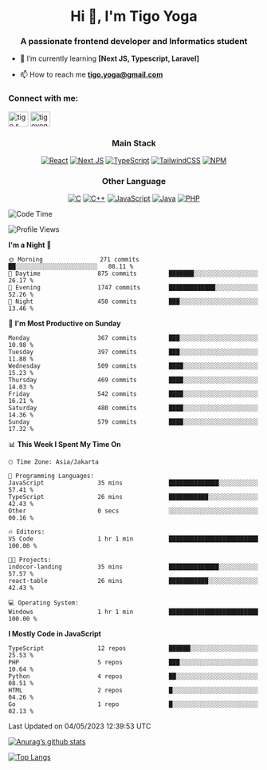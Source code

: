 
<h1 align="center">Hi 👋, I'm Tigo Yoga</h1>
<h3 align="center">A passionate frontend developer and Informatics student</h3>

- 🌱 I’m currently learning **[Next JS, Typescript, Laravel]**

- 📫 How to reach me **tigo.yoga@gmail.com**

<h3 align="left">Connect with me:</h3>
<p align="left">
<a href="https://linkedin.com/in/tigo s yoga" target="blank"><img align="center" src="https://raw.githubusercontent.com/rahuldkjain/github-profile-readme-generator/master/src/images/icons/Social/linked-in-alt.svg" alt="tigo s yoga" height="30" width="40" /></a>
<a href="https://instagram.com/tigoyoga" target="blank"><img align="center" src="https://raw.githubusercontent.com/rahuldkjain/github-profile-readme-generator/master/src/images/icons/Social/instagram.svg" alt="tigoyoga" height="30" width="40" /></a>
</p>



<h3 align="center">Main Stack</h3>
<div align="center">
  
  <a href="">![React](https://img.shields.io/badge/react-%2320232a.svg?style=for-the-badge&logo=react&logoColor=%2361DAFB)</a>
  <a href="">![Next JS](https://img.shields.io/badge/Next-black?style=for-the-badge&logo=next.js&logoColor=white)</a>
   <a href="">![TypeScript](https://img.shields.io/badge/typescript-%23007ACC.svg?style=for-the-badge&logo=typescript&logoColor=white)</a>
  <a href="">![TailwindCSS](https://img.shields.io/badge/tailwindcss-%2338B2AC.svg?style=for-the-badge&logo=tailwind-css&logoColor=white)</a>
  <a href="">![NPM](https://img.shields.io/badge/NPM-%23000000.svg?style=for-the-badge&logo=npm&logoColor=white)</a>
</div>
<h3 align="center">Other Language</h3>
<div align="center">
  
  <a href="">![C](https://img.shields.io/badge/c-%2300599C.svg?style=for-the-badge&logo=c&logoColor=white)</a>
  <a href="">![C++](https://img.shields.io/badge/c++-%2300599C.svg?style=for-the-badge&logo=c%2B%2B&logoColor=white)</a>
  <a href="">![JavaScript](https://img.shields.io/badge/javascript-%23323330.svg?style=for-the-badge&logo=javascript&logoColor=%23F7DF1E)</a>
  <a href="">![Java](https://img.shields.io/badge/java-%23ED8B00.svg?style=for-the-badge&logo=java&logoColor=white)</a>
  <a href="">![PHP](https://img.shields.io/badge/php-%23777BB4.svg?style=for-the-badge&logo=php&logoColor=white)</a>
</div>

<!--START_SECTION:waka-->
![Code Time](http://img.shields.io/badge/Code%20Time-330%20hrs%2019%20mins-blue)

![Profile Views](http://img.shields.io/badge/Profile%20Views-0-blue)

**I'm a Night 🦉** 

```text
🌞 Morning                271 commits         ██░░░░░░░░░░░░░░░░░░░░░░░   08.11 % 
🌆 Daytime                875 commits         ███████░░░░░░░░░░░░░░░░░░   26.17 % 
🌃 Evening                1747 commits        █████████████░░░░░░░░░░░░   52.26 % 
🌙 Night                  450 commits         ███░░░░░░░░░░░░░░░░░░░░░░   13.46 % 
```
📅 **I'm Most Productive on Sunday** 

```text
Monday                   367 commits         ███░░░░░░░░░░░░░░░░░░░░░░   10.98 % 
Tuesday                  397 commits         ███░░░░░░░░░░░░░░░░░░░░░░   11.88 % 
Wednesday                509 commits         ████░░░░░░░░░░░░░░░░░░░░░   15.23 % 
Thursday                 469 commits         ████░░░░░░░░░░░░░░░░░░░░░   14.03 % 
Friday                   542 commits         ████░░░░░░░░░░░░░░░░░░░░░   16.21 % 
Saturday                 480 commits         ████░░░░░░░░░░░░░░░░░░░░░   14.36 % 
Sunday                   579 commits         ████░░░░░░░░░░░░░░░░░░░░░   17.32 % 
```


📊 **This Week I Spent My Time On** 

```text
🕑︎ Time Zone: Asia/Jakarta

💬 Programming Languages: 
JavaScript               35 mins             ██████████████░░░░░░░░░░░   57.41 % 
TypeScript               26 mins             ███████████░░░░░░░░░░░░░░   42.43 % 
Other                    0 secs              ░░░░░░░░░░░░░░░░░░░░░░░░░   00.16 % 

🔥 Editors: 
VS Code                  1 hr 1 min          █████████████████████████   100.00 % 

🐱‍💻 Projects: 
indocor-landing          35 mins             ██████████████░░░░░░░░░░░   57.57 % 
react-table              26 mins             ███████████░░░░░░░░░░░░░░   42.43 % 

💻 Operating System: 
Windows                  1 hr 1 min          █████████████████████████   100.00 % 
```

**I Mostly Code in JavaScript** 

```text
TypeScript               12 repos            ██████░░░░░░░░░░░░░░░░░░░   25.53 % 
PHP                      5 repos             ███░░░░░░░░░░░░░░░░░░░░░░   10.64 % 
Python                   4 repos             ██░░░░░░░░░░░░░░░░░░░░░░░   08.51 % 
HTML                     2 repos             █░░░░░░░░░░░░░░░░░░░░░░░░   04.26 % 
Go                       1 repo              █░░░░░░░░░░░░░░░░░░░░░░░░   02.13 % 
```




 Last Updated on 04/05/2023 12:39:53 UTC
<!--END_SECTION:waka-->

[![Anurag’s github stats](https://github-readme-stats.vercel.app/api?username=tigoyoga)](https://github.com/tigoyoga)

[![Top Langs](https://github-readme-stats.vercel.app/api/top-langs/?username=tigoyoga&layout=compact)](https://github.com/tigoyoga)
